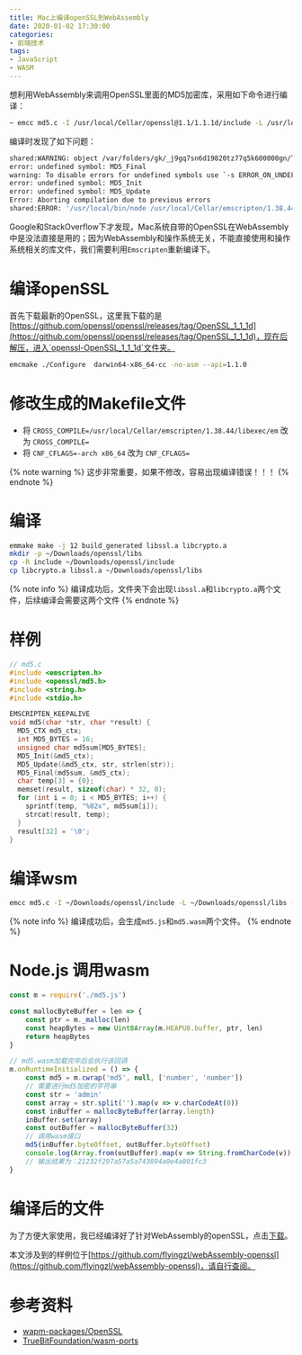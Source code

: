 ```yaml
---
title: Mac上编译openSSL到WebAssembly
date: 2020-01-02 17:30:00
categories:
- 前端技术
tags: 
- JavaScript
- WASM
---
```



想利用WebAssembly来调用OpenSSL里面的MD5加密库，采用如下命令进行编译：

```bash
~ emcc md5.c -I /usr/local/Cellar/openssl@1.1/1.1.1d/include -L /usr/local/Cellar/openssl@1.1/1.1.1d/lib -lcrypto  -s EXTRA_EXPORTED_RUNTIME_METHODS='["cwrap", "ccall"]' -o md5.js
```

编译时发现了如下问题：

```bash
shared:WARNING: object /var/folders/gk/_j9gq7sn6d19820tz77q5k600000gn/T/emscripten_temp_0ybodbu3_archive_contents/x86_64cpuid.o is not a valid object file for emscripten, cannot link
error: undefined symbol: MD5_Final
warning: To disable errors for undefined symbols use `-s ERROR_ON_UNDEFINED_SYMBOLS=0`
error: undefined symbol: MD5_Init
error: undefined symbol: MD5_Update
Error: Aborting compilation due to previous errors
shared:ERROR: '/usr/local/bin/node /usr/local/Cellar/emscripten/1.38.44/libexec/src/compiler.js /var/folders/gk/_j9gq7sn6d19820tz77q5k600000gn/T/tmpmptz1ty9.txt /usr/local/Cellar/emscripten/1.38.44/libexec/src/library_pthread_stub.js' failed (1)
```
<!-- more -->

Google和StackOverflow下才发现，Mac系统自带的OpenSSL在WebAssembly中是没法直接是用的；因为WebAssembly和操作系统无关，不能直接使用和操作系统相关的库文件，我们需要利用`Emscripten`重新编译下。

#  编译openSSL

首先下载最新的OpenSSL，这里我下载的是 [https://github.com/openssl/openssl/releases/tag/OpenSSL_1_1_1d](https://github.com/openssl/openssl/releases/tag/OpenSSL_1_1_1d)，现在后解压，进入`openssl-OpenSSL_1_1_1d`文件夹。

```bash
emcmake ./Configure  darwin64-x86_64-cc -no-asm --api=1.1.0
```

# 修改生成的Makefile文件

- 将 `CROSS_COMPILE=/usr/local/Cellar/emscripten/1.38.44/libexec/em` 改为 `CROSS_COMPILE=`
- 将 `CNF_CFLAGS=-arch x86_64` 改为 `CNF_CFLAGS=`

{% note warning %}
这步非常重要，如果不修改，容易出现编译错误！！！
{% endnote %}

# 编译

```bash
emmake make -j 12 build_generated libssl.a libcrypto.a
mkdir -p ~/Downloads/openssl/libs
cp -R include ~/Downloads/openssl/include
cp libcrypto.a libssl.a ~/Downloads/openssl/libs
```
{% note info %}
编译成功后，文件夹下会出现`libssl.a`和`libcrypto.a`两个文件，后续编译会需要这两个文件
{% endnote %}

# 样例

```c
// md5.c
#include <emscripten.h>
#include <openssl/md5.h>
#include <string.h>
#include <stdio.h>

EMSCRIPTEN_KEEPALIVE
void md5(char *str, char *result) {
  MD5_CTX md5_ctx;
  int MD5_BYTES = 16;
  unsigned char md5sum[MD5_BYTES];
  MD5_Init(&md5_ctx);
  MD5_Update(&md5_ctx, str, strlen(str));
  MD5_Final(md5sum, &md5_ctx);
  char temp[3] = {0};
  memset(result, sizeof(char) * 32, 0);
  for (int i = 0; i < MD5_BYTES; i++) {
    sprintf(temp, "%02x", md5sum[i]);
    strcat(result, temp);
  }
  result[32] = '\0';
}
```

# 编译wsm
```bash
emcc md5.c -I ~/Downloads/openssl/include -L ~/Downloads/openssl/libs -lcrypto -s EXTRA_EXPORTED_RUNTIME_METHODS='["cwrap", "ccall"]' -o md5.js
```
{% note info %}
编译成功后，会生成`md5.js`和`md5.wasm`两个文件。
{% endnote %}

# Node.js 调用wasm

```javascript
const m = require('./md5.js')

const mallocByteBuffer = len => {
    const ptr = m._malloc(len)
    const heapBytes = new Uint8Array(m.HEAPU8.buffer, ptr, len)
    return heapBytes
}

// md5.wasm加载完毕后会执行该回调
m.onRuntimeInitialized = () => {
    const md5 = m.cwrap('md5', null, ['number', 'number'])
    // 需要进行md5加密的字符串
    const str = 'admin'
    const array = str.split('').map(v => v.charCodeAt(0))
    const inBuffer = mallocByteBuffer(array.length)
    inBuffer.set(array)
    const outBuffer = mallocByteBuffer(32)
    // 调用wasm接口
    md5(inBuffer.byteOffset, outBuffer.byteOffset)
    console.log(Array.from(outBuffer).map(v => String.fromCharCode(v)).join('')) 
    // 输出结果为：21232f297a57a5a743894a0e4a801fc3
}
```

# 编译后的文件

为了方便大家使用，我已经编译好了针对WebAssembly的openSSL，点击[下载](https://raw.githubusercontent.com/flyingzl/webAssembly-openssl/master/openssl-emscripten.zip)。

本文涉及到的样例位于[https://github.com/flyingzl/webAssembly-openssl](https://github.com/flyingzl/webAssembly-openssl)，请自行查阅。

# 参考资料

- [wapm-packages/OpenSSL](https://github.com/wapm-packages/OpenSSL/blob/master/build.sh)
- [TrueBitFoundation/wasm-ports](https://github.com/TrueBitFoundation/wasm-ports/blob/master/openssl.sh)

